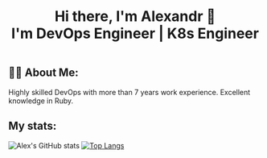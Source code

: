 <div align = "center">
  <h1>Hi there, I'm Alexandr 👋 <br>I'm DevOps Engineer | K8s Engineer </h1>
</div>

<div id="badges" align="center">
  <img src="https://komarev.com/ghpvc/?username=hunk13&style=flat-square&color=blue" alt=""/>
</div>


<h2>👨‍💻 About Me:</h2>
<p>Highly skilled DevOps with more than 7 years work experience. Excellent knowledge in Ruby.</p>


<h2>My stats:</h2>

![Alex's GitHub stats](https://github-readme-stats.vercel.app/api?username=hunk13&show_icons=false&theme=white)
[![Top Langs](https://github-readme-stats.vercel.app/api/top-langs/?username=hunk13&layout=donut)](https://github.com/anuraghazra/github-readme-stats)
